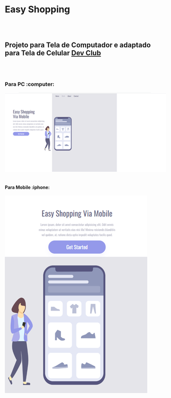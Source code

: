<h1>Easy Shopping</h1>
<br>
<br>
<h2>Projeto para Tela de Computador e adaptado para Tela de Celular <a href="https://rodolfomori.com.br/devclub/">Dev Club</a></h2>
<br>
<br>

<h3>Para PC :computer:</h3>
<img src="https://github.com/gleoti10/Projeto-Easy-shopping/blob/master/Captura%20de%20Tela%20(2).png?raw=true">
<br>
<br>
<h4>Para Mobile :iphone:</h4>
<img src="https://raw.githubusercontent.com/gleoti10/Projeto-Easy-shopping/ffe354d3e3e71bb224e8f3c5be7b1d4a6903ff91/Captura%20de%20Tela%20(3).png">
